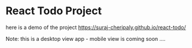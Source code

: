 # React Todo Project

here is a demo of the project https://suraj-cheripaly.github.io/react-todo/

Note: this is a desktop view app - mobile view is coming soon ....
